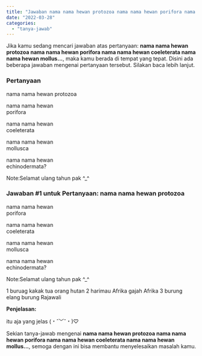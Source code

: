 ```yaml
---
title: "Jawaban nama nama hewan protozoa nama nama hewan porifora nama nama hewan coeleterata nama nama hewan mollus..."
date: "2022-03-28"
categories: 
  - "tanya-jawab"
---
```


Jika kamu sedang mencari jawaban atas pertanyaan: **nama nama hewan protozoa nama nama hewan porifora nama nama hewan coeleterata nama nama hewan mollus...**, maka kamu berada di tempat yang tepat. Disini ada beberapa jawaban mengenai pertanyaan tersebut. Silakan baca lebih lanjut.

### Pertanyaan

nama nama hewan protozoa  
  
nama nama hewan  
porifora  
  
nama nama hewan  
coeleterata  
  
nama nama hewan  
mollusca  
  
nama nama hewan  
echinodermata?  
  
  
  
Note:Selamat ulang tahun pak ^\_^​

### Jawaban #1 untuk Pertanyaan: nama nama hewan protozoa  
  
nama nama hewan  
porifora  
  
nama nama hewan  
coeleterata  
  
nama nama hewan  
mollusca  
  
nama nama hewan  
echinodermata?  
  
  
  
Note:Selamat ulang tahun pak ^\_^​

1 buruag kakak tua orang hutan 2 harimau Afrika gajah Afrika 3 burung elang burung Rajawali

**Penjelasan:**

itu aja yang jelas (﹡ˆ﹀ˆ﹡)♡

Sekian tanya-jawab mengenai **nama nama hewan protozoa nama nama hewan porifora nama nama hewan coeleterata nama nama hewan mollus...**, semoga dengan ini bisa membantu menyelesaikan masalah kamu.
